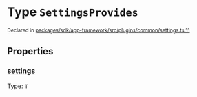 # Type `SettingsProvides`
<sub>Declared in [packages/sdk/app-framework/src/plugins/common/settings.ts:11](https://github.com/dxos/dxos/blob/5edae0c63/packages/sdk/app-framework/src/plugins/common/settings.ts#L11)</sub>




## Properties
### [settings](https://github.com/dxos/dxos/blob/5edae0c63/packages/sdk/app-framework/src/plugins/common/settings.ts#L12)
Type: <code>T</code>





